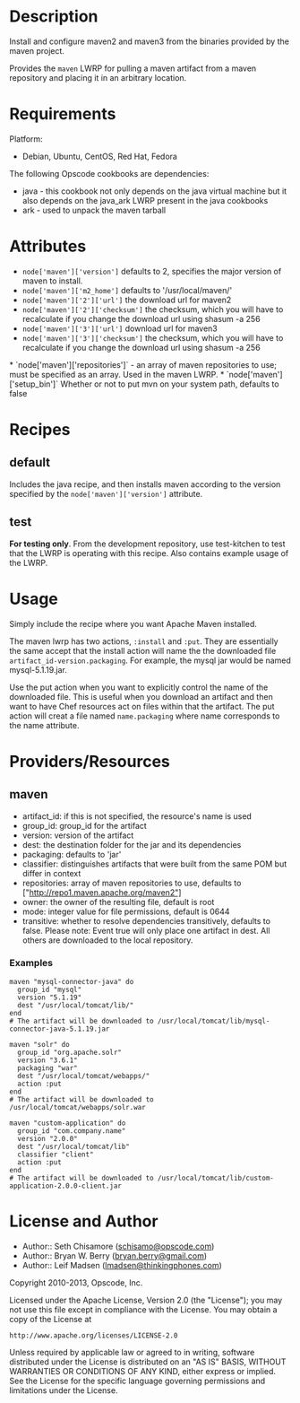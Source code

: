 Description
===========

Install and configure maven2 and maven3 from the binaries provided by
the maven project.

Provides the `maven` LWRP for pulling a maven artifact from a maven
repository and placing it in an arbitrary location.

Requirements
============

Platform:

* Debian, Ubuntu, CentOS, Red Hat, Fedora

The following Opscode cookbooks are dependencies:

* java - this cookbook not only depends on the java virtual machine
  but it also depends on the java_ark LWRP present in the java cookbooks
* ark - used to unpack the maven tarball

Attributes
==========

* `node['maven']['version']`  defaults to 2, specifies the major
  version of maven to install.
* `node['maven']['m2_home']`  defaults to  '/usr/local/maven/'
* `node['maven']['2']['url']`  the download url for maven2
* `node['maven']['2']['checksum']`  the checksum, which you will have
 to recalculate if you change the download url using shasum -a 256 <file>
* `node['maven']['3']['url']` download url for maven3
* `node['maven']['3']['checksum']` the checksum, which you will have
 to recalculate if you change the download url using shasum -a 256
 <file>
* `node['maven']['repositories']` - an array of maven repositories to
  use; must be specified as an array. Used in the maven LWRP.
* `node['maven']['setup_bin']` Whether or not to put mvn on your
 system path, defaults to false

Recipes
=======

## default

Includes the java recipe, and then installs maven according to the
version specified by the `node['maven']['version']` attribute.

## test

**For testing only**. From the development repository, use test-kitchen to
test that the LWRP is operating with this recipe. Also contains
example usage of the LWRP.

Usage
=====

Simply include the recipe where you want Apache Maven installed.

The maven lwrp has two actions, `:install` and `:put`. They are
essentially the same accept that the install action will name the the
downloaded file `artifact_id-version.packaging`. For example, the
mysql jar would be named mysql-5.1.19.jar.

Use the put action when you want to explicitly control the name of the
downloaded file. This is useful when you download an artifact and then
want to have Chef resources act on files within that the artifact. The
put action will creat a file named `name.packaging` where name
corresponds to the name attribute.

Providers/Resources
===================

## maven

* artifact_id: if this is not specified, the resource's name is used
* group_id: group_id for the artifact
* version: version of the artifact
* dest: the destination folder for the jar and its dependencies
* packaging: defaults to 'jar'
* classifier: distinguishes artifacts that were built from the same POM but differ in context
* repositories: array of maven repositories to use, defaults to
 ["http://repo1.maven.apache.org/maven2"]
* owner: the owner of the resulting file, default is root
* mode: integer value for file permissions, default is 0644
* transitive: whether to resolve dependencies transitively, defaults to false. Please note: Event true will only place one artifact in dest. All others are downloaded to the local repository.

### Examples

    maven "mysql-connector-java" do
      group_id "mysql"
      version "5.1.19"
      dest "/usr/local/tomcat/lib/"
    end
    # The artifact will be downloaded to /usr/local/tomcat/lib/mysql-connector-java-5.1.19.jar

    maven "solr" do
      group_id "org.apache.solr"
      version "3.6.1"
      packaging "war"
      dest "/usr/local/tomcat/webapps/"
      action :put
    end
    # The artifact will be downloaded to /usr/local/tomcat/webapps/solr.war

    maven "custom-application" do
      group_id "com.company.name"
      version "2.0.0"
      dest "/usr/local/tomcat/lib"
      classifier "client"
      action :put
    end
    # The artifact will be downloaded to /usr/local/tomcat/lib/custom-application-2.0.0-client.jar

License and Author
==================

- Author:: Seth Chisamore (<schisamo@opscode.com>)
- Author:: Bryan W. Berry (<bryan.berry@gmail.com>)
- Author:: Leif Madsen (<lmadsen@thinkingphones.com>)

Copyright 2010-2013, Opscode, Inc.

Licensed under the Apache License, Version 2.0 (the "License");
you may not use this file except in compliance with the License.
You may obtain a copy of the License at

    http://www.apache.org/licenses/LICENSE-2.0

Unless required by applicable law or agreed to in writing, software
distributed under the License is distributed on an "AS IS" BASIS,
WITHOUT WARRANTIES OR CONDITIONS OF ANY KIND, either express or implied.
See the License for the specific language governing permissions and
limitations under the License.
